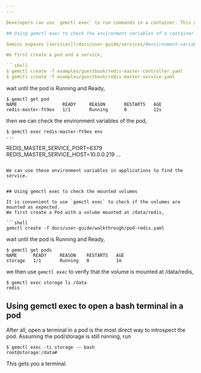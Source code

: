```yaml
---
---

Developers can use `gemctl exec` to run commands in a container. This guide demonstrates two use cases.

## Using gemctl exec to check the environment variables of a container

Gemini exposes [services](/docs/user-guide/services/#environment-variables) through environment variables. It is convenient to check these environment variables using `gemctl exec`.

We first create a pod and a service,

```shell
$ gemctl create -f examples/guestbook/redis-master-controller.yaml
$ gemctl create -f examples/guestbook/redis-master-service.yaml
```
wait until the pod is Running and Ready,

```shell
$ gemctl get pod
NAME                 READY     REASON       RESTARTS   AGE
redis-master-ft9ex   1/1       Running      0          12s
```

then we can check the environment variables of the pod,

```shell
$ gemctl exec redis-master-ft9ex env
...
```

REDIS_MASTER_SERVICE_PORT=6379
REDIS_MASTER_SERVICE_HOST=10.0.0.219
...
```

We can use these environment variables in applications to find the service.


## Using gemctl exec to check the mounted volumes

It is convenient to use `gemctl exec` to check if the volumes are mounted as expected.
We first create a Pod with a volume mounted at /data/redis,

```shell
gemctl create -f docs/user-guide/walkthrough/pod-redis.yaml
```

wait until the pod is Running and Ready,

```shell
$ gemctl get pods
NAME      READY     REASON    RESTARTS   AGE
storage   1/1       Running   0          1m
```

we then use `gemctl exec` to verify that the volume is mounted at /data/redis,

```shell
$ gemctl exec storage ls /data
redis
```

## Using gemctl exec to open a bash terminal in a pod

After all, open a terminal in a pod is the most direct way to introspect the pod. Assuming the pod/storage is still running, run

```shell
$ gemctl exec -ti storage -- bash
root@storage:/data#
```

This gets you a terminal.